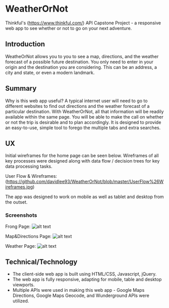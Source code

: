 # WeatherOrNot

Thinkful's (https://www.thinkful.com/) API Capstone Project - a responsive web app to see whether or not to go on your next adventure.

## Introduction

WeatheOrNot allows you to you to see a map, directions, and the weather forecast of a possible future destination. You only need to enter in your origin and the destination you are considering. This can be an address, a city and state, or even a modern landmark.

## Summary

Why is this web app useful? A typical internet user will need to go to different websites to find out directions and the weather forecast of a particular destination. With WeatherOrNot, all that information will be readily available within the same page. You will be able to make the call on whether or not the trip is desirable and to plan accordingly. It is designed to provide an easy-to-use, simple tool to forego the multiple tabs and extra searches.

## UX

Initial wireframes for the home page can be seen below. Wireframes of all key processes were designed along with data flow / decision trees for key data processing tasks.

User Flow & Wireframes: (https://github.com/davidlee93/WeatherOrNot/blob/master/UserFlow%26Wireframes.jpg)

The app was designed to work on mobile as well as tablet and desktop from the outset.

### Screenshots

Frong Page:
![alt text](https://github.com/davidlee93/WeatherOrNot/blob/master/FrontPage.png)

Map&Directions Page:
![alt text](https://github.com/davidlee93/WeatherOrNot/blob/master/Map%26DirectionsPage.png)

Weather Page:
![alt text](https://github.com/davidlee93/WeatherOrNot/blob/master/WeatherPage.png)

## Technical/Technology

* The client-side web app is built using HTML/CSS, Javascript, jQuery.
* The web app is fully responsive, adapting for mobile, table and desktop viewports.
* Multiple APIs were used in making this web app - Google Maps Directions, Google Maps Geocode, and Wunderground APIs were utilized.